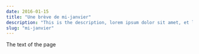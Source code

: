 ```yaml
---
date: 2016-01-15
title: "Une brève de mi-janvier"
description: "This is the description, lorem ipsum dolor sit amet, et lorem ipsum dolor. This is a greek text."
slug: "mi-janvier"
---
```


The text of the page
